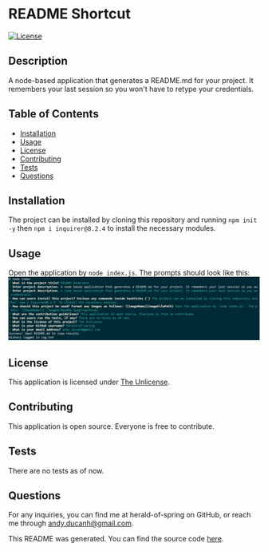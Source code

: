 # README Shortcut
[![License](https://img.shields.io/badge/license-The%20Unlicense-brightgreen)](https://www.choosealicense.com/licenses/unlicense)
## Description
A node-based application that generates a README.md for your project. It remembers your last session so you won't have to retype your credentials.
## Table of Contents
- [Installation](#installation)
- [Usage](#usage)
- [License](#license)
- [Contributing](#contributing)
- [Tests](#tests)
- [Questions](#questions)
## Installation
The project can be installed by cloning this repository and running `npm init -y` then `npm i inquirer@8.2.4` to install the necessary modules.
## Usage
Open the application by `node index.js`. The prompts should look like this: ![ReadmeGen](./images/ReadMe.jpeg?raw=true)
## License
This application is licensed under [The Unlicense](https://www.choosealicense.com/licenses/unlicense).
## Contributing
This application is open source. Everyone is free to contribute.
## Tests
There are no tests as of now.
## Questions
For any inquiries, you can find me at herald-of-spring on GitHub, or reach me through andy.ducanh@gmail.com.

This README was generated. You can find the source code [here](https://github.com/herald-of-spring/readme-shortcut).